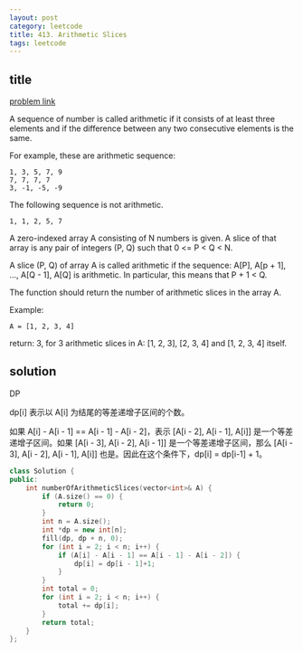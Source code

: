 ```yaml
---
layout: post
category: leetcode
title: 413. Arithmetic Slices
tags: leetcode
---
```


## title
[problem link](https://leetcode.com/problems/arithmetic-slices/description/)


A sequence of number is called arithmetic if it consists of at least three elements and if the difference between any two consecutive elements is the same.

For example, these are arithmetic sequence:

	1, 3, 5, 7, 9
	7, 7, 7, 7
	3, -1, -5, -9

The following sequence is not arithmetic.

	1, 1, 2, 5, 7

A zero-indexed array A consisting of N numbers is given. A slice of that array is any pair of integers (P, Q) such that 0 <= P < Q < N.

A slice (P, Q) of array A is called arithmetic if the sequence:
A[P], A[p + 1], ..., A[Q - 1], A[Q] is arithmetic. In particular, this means that P + 1 < Q.

The function should return the number of arithmetic slices in the array A.


Example:

	A = [1, 2, 3, 4]

return: 3, for 3 arithmetic slices in A: [1, 2, 3], [2, 3, 4] and [1, 2, 3, 4] itself.

## solution
DP

dp[i] 表示以 A[i] 为结尾的等差递增子区间的个数。

如果 A[i] - A[i - 1] == A[i - 1] - A[i - 2]，表示 [A[i - 2], A[i - 1], A[i]] 是一个等差递增子区间。如果 [A[i - 3], A[i - 2], A[i - 1]] 是一个等差递增子区间，那么 [A[i - 3], A[i - 2], A[i - 1], A[i]] 也是。因此在这个条件下，dp[i] = dp[i-1] + 1。

```c++
class Solution {
public:
	int numberOfArithmeticSlices(vector<int>& A) {
		if (A.size() == 0) {
			return 0;
		}
		int n = A.size();
		int *dp = new int[n];
		fill(dp, dp + n, 0);
		for (int i = 2; i < n; i++) {
			if (A[i] - A[i - 1] == A[i - 1] - A[i - 2]) {
				dp[i] = dp[i - 1]+1;
			}
		}
		int total = 0;
		for (int i = 2; i < n; i++) {
			total += dp[i];
		}
		return total;
	}
};

```